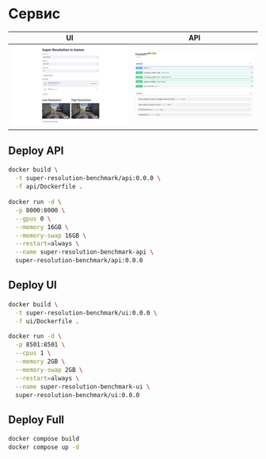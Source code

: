 # Сервис

|UI                         | API                       |
|:-------------------------:|:-------------------------:|
|![UI](/images/ui.png)      |  ![API](/images/api.png)  |

## Deploy API
```bash
docker build \
  -t super-resolution-benchmark/api:0.0.0 \
  -f api/Dockerfile .
```
```bash
docker run -d \
  -p 8000:8000 \
  --gpus 0 \
  --memory 16GB \
  --memory-swap 16GB \
  --restart=always \
  --name super-resolution-benchmark-api \
  super-resolution-benchmark/api:0.0.0
```

## Deploy UI
```bash
docker build \
  -t super-resolution-benchmark/ui:0.0.0 \
  -f ui/Dockerfile .
```
```bash
docker run -d \
  -p 8501:8501 \
  --cpus 1 \
  --memory 2GB \
  --memory-swap 2GB \
  --restart=always \
  --name super-resolution-benchmark-ui \
  super-resolution-benchmark/ui:0.0.0
```

## Deploy Full
```bash
docker compose build
docker compose up -d
```
